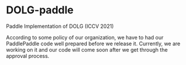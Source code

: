 # DOLG-paddle
Paddle Implementation of DOLG (ICCV 2021)


According to some policy of our organization, we have to had our PaddlePaddle code well prepared before we release it. Currently, we are working on it and our code will come soon after we get through the approval process. 
